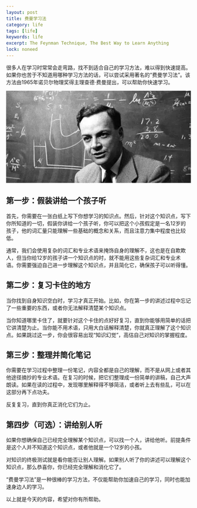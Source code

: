 ```yaml
---
layout: post
title: 费曼学习法
category: life
tags: [life]
keywords: life
excerpt: The Feynman Technique, The Best Way to Learn Anything
lock: noneed
---
```


很多人在学习时常常会走弯路，找不到适合自己的学习方法，难以得到快速提高。如果你也苦于不知道用哪种学习方法的话，可以尝试采用著名的“费曼学习法”。该方法由1965年诺贝尔物理奖得主理查德·费曼提出，可以帮助你快速学习。

![](/assets/images/2020/icoding/feiman.jpeg)

## 第一步：假装讲给一个孩子听

首先，你需要在一张白纸上写下你想学习的知识点。然后，针对这个知识点，写下你所知道的一切，假装你讲给一个孩子听，你可以把这个小孩假定是一名12岁的孩子，他的词汇量只能理解一些基础的概念和关系，而且注意力集中程度也比较低。

通常，我们会使用复杂的词汇和专业术语来掩饰自身的理解不，这也是在自欺欺人，但当你给12岁的孩子讲一个知识点的时，就不能用这些复杂词汇和专业术语。你需要强迫自己进一步理解这个知识点，并且简化它，确保孩子可以听得懂。



## 第二步：复习卡住的地方

当你找到自身知识空白时，学习才真正开始。比如，你在第一步的讲述过程中忘记了一些重要的东西，或者你无法解释清楚某个知识点。

当你知道哪里卡住了，就要针对这个卡住的点好好复习，直到你能够用简单的话把它讲清楚为止。当你能不用术语，只用大白话解释清楚，你就真正理解了这个知识点。如果跳过这一步，你会很容易出现“知识幻觉”，高估自己对知识的掌握程度。



## 第三步：整理并简化笔记

你需要在学习过程中整理一份笔记，内容全都是自己的理解，而不是从网上或者其他途径摘抄的专业术语。在复习的时候，把它们整理成一份简单的讲稿，自己大声朗读。如果在读的过程中，发现哪里解释得不够简洁，或者听上去有些乱，可以在这部分再下点功夫。

反复复习，直到你真正消化它们为止。



## 第四步（可选）：讲给别人听

如果你想确保自己已经完全理解某个知识点，可以找一个人，讲给他听。前提条件是这个人并不知道这个知识点，或者他就是一个12岁的小孩。

对知识的终极测试就是看你能否让别人理解。如果别人听了你的讲述可以理解这个知识点，那么恭喜你，你已经完全理解和消化它了。



“费曼学习法”是一种很棒的学习方法，不仅能帮助你加速自己的学习，同时也能加速身边人的学习。

以上就是今天的内容，希望对你有所帮助。